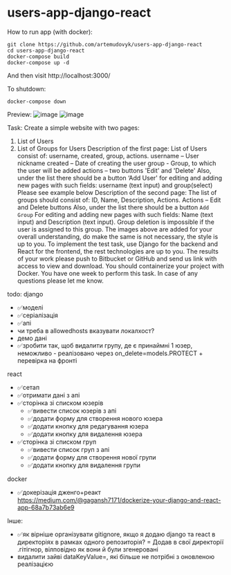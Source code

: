 # users-app-django-react

How to run app (with docker):
```
git clone https://github.com/artemudovyk/users-app-django-react
cd users-app-django-react
docker-compose build
docker-compose up -d
```
And then visit http://localhost:3000/


To shutdown:
```
docker-compose down
```

Preview:
![image](https://user-images.githubusercontent.com/58283675/147012144-40b347e5-65df-4d35-a118-44b480ba9e8c.png)
![image](https://user-images.githubusercontent.com/58283675/147012171-6e9cc89b-23ac-4428-8e43-a196d7a9f759.png)


Task:
Create a simple website with two pages:
1) List of Users
2) List of Groups for Users
Description of the first page:
List of Users consist of: username, created, group, actions.
username – User nickname
created – Date of creating the user
group - Group, to which the user will be added
actions – two buttons 'Edit' and 'Delete'
Also, under the list there should be a button ‘Add User'
for editing and adding new pages with such fields: username (text input) and group(select)
Please see example below
Description of the second page:
The list of groups should consist of: ID, Name, Description, Actions.
Actions – Edit and Delete buttons
Also, under the list there should be a button `Add Group`
For editing and adding new pages with such fields: Name (text input) and Description (text
input).
Group deletion is impossible if the user is assigned to this group.
The images above are added for your overall understanding, do make the same is not
necessary, the style is up to you.
To implement the test task, use Django for the backend and React for the frontend, the rest
technologies are up to you.
The results of your work please push to Bitbucket or GitHub and send us link with access to
view and download.
You should containerize your project with Docker.
You have one week to perform this task. In case of any questions please let me know.

todo:
django
- ✅моделі
- ✅серіалізація
- ✅апі
- чи треба в allowedhosts вказувати локалхост?
- демо дані
- ✅зробити так, щоб видалити групу, де є принаймні 1 юзер, неможливо - реалізовано через on_delete=models.PROTECT + перевірка на фронті


react
- ✅сетап
- ✅отримати дані з апі
- ✅сторінка зі списком юзерів
    - ✅вивести список юзерів з апі
    - ✅додати форму для створення нового юзера
    - ✅додати кнопку для редагування юзера
    - ✅додати кнопку для видалення юзера
- ✅сторінка зі списком груп
    - ✅вивести список груп з апі
    - ✅додати форму для створення нової групи
    - ✅додати кнопку для видалення групи


docker
- ✅докерізація дженго+реакт https://medium.com/@gagansh7171/dockerize-your-django-and-react-app-68a7b73ab6e9


Інше:
- ✅як вірніше організувати gitignore, якщо я додаю django та react в директоріях в рамках одного репозиторія? = Додав в свої директорії .гітігнор, вілповідно як вони й були згенеровані
- видалити зайві dataKeyValue=, які більше не потрібні з оновленою реалізацією
